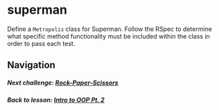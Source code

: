 # superman
Define a `Metropolis` class for Superman. Follow the RSpec to determine what specific method functionality must be included within the class in order to pass each test.  

  
## Navigation  
##### Next challenge: [Rock-Paper-Scissors](https://github.com/Coderdotnew/intro_web_apps_acp/tree/master/06_class/02_object_orientation_pt2/code/02_rps)   
##### Back to lesson: [Intro to OOP Pt. 2](https://github.com/Coderdotnew/intro_web_apps_acp/tree/master/06_class/02_object_orientation_pt2)